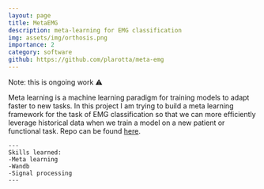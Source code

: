 ```yaml
---
layout: page
title: MetaEMG
description: meta-learning for EMG classification
img: assets/img/orthosis.png
importance: 2
category: software
github: https://github.com/plarotta/meta-emg
---
```


Note: this is ongoing work ⚠️

Meta learning is a machine learning paradigm for training models to adapt faster to new tasks. In this project I am trying to build a meta learning framework for the task of EMG classification so that we can more efficiently leverage historical data when we train a model on a new patient or functional task. Repo can be found [here](https://github.com/plarotta/meta-emg).

    ---
    Skills learned:
    -Meta learning
    -Wandb
    -Signal processing
    ---


